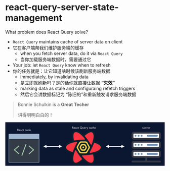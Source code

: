 # react-query-server-state-management

What problem does React Query solve?

- `React Query` maintains cache of server data on client
- 它在客户端帮我们维护服务端的缓存
  - when you fetch server data, do it via `React Query`
  - 当你加载服务端数据时，需要通过它
- Your job: let `React Query` know when to refresh
- 你的任务就是：让它知道啥时候该刷新服务端数据
  - immediately, by invalidating data
  - 是立即就刷新吗？是的话你就直接让数据 **“失效”**
  - marking data as stale and configuraing refetch triggers
  - 然后它会讲数据标记为 “陈旧的”和重新触发请求服务端数据

> Bonnie Schulkin is a **Great Techer**
>
> 讲得明明白白的！

![001](images/001.png)
